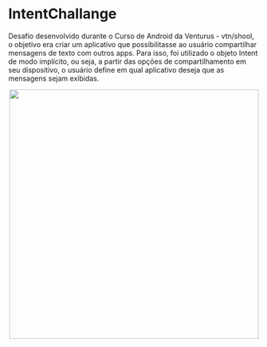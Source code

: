 # IntentChallange

Desafio desenvolvido durante o Curso de Android da Venturus - vtn/shool, o objetivo era criar um aplicativo que possibilitasse ao usuário compartilhar mensagens de texto com outros apps. Para isso, foi utilizado o objeto Intent de modo implícito, ou seja, a partir das opções de compartilhamento em seu dispositivo, o usuário define em qual aplicativo deseja que as mensagens sejam exibidas.

<p align="center">
<img src="https://github.com/abressam/IntentChallange/blob/main/intentsVideo.gif" height="500"/>
</p>
